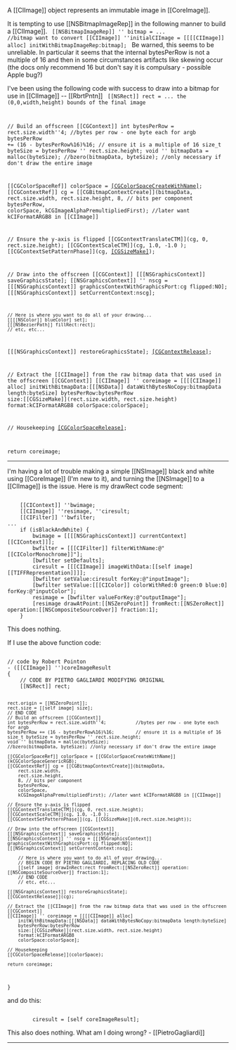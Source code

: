 A [[CIImage]] object represents an immutable image in [[CoreImage]].

It is tempting to use [[NSBitmapImageRep]] in the following manner to build a [[CIImage]].
<code>
[[NSBitmapImageRep]] '' bitmap = ... //bitmap want to convert
[[CIImage]] ''initialCIImage = [[[[CIImage]] alloc] initWithBitmapImageRep:bitmap];
</code>
Be warned, this seems to be unreliable. In particular it seems that the internal bytesPerRow is not a multiple of 16 and
then in some circumstances artifacts like skewing occur (the docs only recommend 16 but don't say it is compulsary - possible Apple bug?)

I've been using the following code with success to draw into a bitmap for use in [[CIImage]] -- [[RbrtPntn]]
<code>
[[NSRect]] rect = ... the (0,0,width,height) bounds of the final image

// Build an offscreen [[CGContext]]
int bytesPerRow = rect.size.width''4;			//bytes per row - one byte each for argb
bytesPerRow += (16 - bytesPerRow%16)%16;		// ensure it is a multiple of 16
size_t byteSize = bytesPerRow '' rect.size.height;
void '' bitmapData = malloc(byteSize); 
//bzero(bitmapData, byteSize); //only necessary if don't draw the entire image
	
[[CGColorSpaceRef]] colorSpace = [[CGColorSpaceCreateWithName]](kCGColorSpaceGenericRGB); 
[[CGContextRef]] cg = [[CGBitmapContextCreate]](bitmapData,
	rect.size.width,
	rect.size.height,
	8, // bits per component
	bytesPerRow,
	colorSpace,
	kCGImageAlphaPremultipliedFirst); //later want kCIFormatARGB8 in [[CIImage]]

// Ensure the y-axis is flipped
[[CGContextTranslateCTM]](cg, 0, rect.size.height);	
[[CGContextScaleCTM]](cg, 1.0, -1.0 );
[[CGContextSetPatternPhase]](cg, [[CGSizeMake]](0,rect.size.height)); 
	
// Draw into the offscreen [[CGContext]]
[[[NSGraphicsContext]] saveGraphicsState];
[[NSGraphicsContext]] '' nscg = [[[NSGraphicsContext]] graphicsContextWithGraphicsPort:cg flipped:NO];
[[[NSGraphicsContext]] setCurrentContext:nscg];
		
	// Here is where you want to do all of your drawing...
	[[[[NSColor]] blueColor] set];
	[[[NSBezierPath]] fillRect:rect];
	// etc, etc...

[[[NSGraphicsContext]] restoreGraphicsState];
[[CGContextRelease]](cg);

// Extract the [[CIImage]] from the raw bitmap data that was used in the offscreen [[CGContext]]
[[CIImage]] '' coreimage = [[[[CIImage]] alloc] 
	initWithBitmapData:[[[NSData]] dataWithBytesNoCopy:bitmapData length:byteSize] 
	bytesPerRow:bytesPerRow 
	size:[[CGSizeMake]](rect.size.width, rect.size.height) 
	format:kCIFormatARGB8
	colorSpace:colorSpace];
	
// Housekeeping
[[CGColorSpaceRelease]](colorSpace); 
	
return coreimage;
</code>

----
I'm having a lot of trouble making a simple [[NSImage]] black and white using [[CoreImage]] (I'm new to it), and turning the [[NSImage]] to a [[CIImage]] is the issue. Here is my drawRect code segment:

<code>
	[[CIContext]] ''bwimage;
	[[CIImage]] ''resimage, ''ciresult;
	[[CIFilter]] ''bwfilter;
...
	if (isBlackAndWhite) {
		bwimage = [[[[NSGraphicsContext]] currentContext] [[CIContext]]];
		bwfilter = [[[CIFilter]] filterWithName:@"[[CIColorMonochrome]]"];
		[bwfilter setDefaults];
		ciresult = [[[CIImage]] imageWithData:[[self image] [[TIFFRepresentation]]]];
		[bwfilter setValue:ciresult forKey:@"inputImage"];
		[bwfilter setValue:[[[CIColor]] colorWithRed:0 green:0 blue:0] forKey:@"inputColor"];
		resimage = [bwfilter valueForKey:@"outputImage"];
		[resimage drawAtPoint:[[NSZeroPoint]] fromRect:[[NSZeroRect]] operation:[[NSCompositeSourceOver]] fraction:1];
	}
</code>

This does nothing.

If I use the above function code:

<code>
// code by Robert Pointon
- ([[CIImage]] '')coreImageResult
{
	// CODE BY PIETRO GAGLIARDI MODIFYING ORIGINAL
	[[NSRect]] rect;
	
	rect.origin = [[NSZeroPoint]];
	rect.size = [[self image] size];
	// END CODE
	// Build an offscreen [[CGContext]]
	int bytesPerRow = rect.size.width''4;			//bytes per row - one byte each for argb
	bytesPerRow += (16 - bytesPerRow%16)%16;		// ensure it is a multiple of 16
	size_t byteSize = bytesPerRow '' rect.size.height;
	void '' bitmapData = malloc(byteSize); 
	//bzero(bitmapData, byteSize); //only necessary if don't draw the entire image
		
	[[CGColorSpaceRef]] colorSpace = [[CGColorSpaceCreateWithName]](kCGColorSpaceGenericRGB); 
	[[CGContextRef]] cg = [[CGBitmapContextCreate]](bitmapData,
		rect.size.width,
		rect.size.height,
		8, // bits per component
		bytesPerRow,
		colorSpace,
		kCGImageAlphaPremultipliedFirst); //later want kCIFormatARGB8 in [[CIImage]]

	// Ensure the y-axis is flipped
	[[CGContextTranslateCTM]](cg, 0, rect.size.height);	
	[[CGContextScaleCTM]](cg, 1.0, -1.0 );
	[[CGContextSetPatternPhase]](cg, [[CGSizeMake]](0,rect.size.height)); 
		
	// Draw into the offscreen [[CGContext]]
	[[[NSGraphicsContext]] saveGraphicsState];
	[[NSGraphicsContext]] '' nscg = [[[NSGraphicsContext]] graphicsContextWithGraphicsPort:cg flipped:NO];
	[[[NSGraphicsContext]] setCurrentContext:nscg];
			
		// Here is where you want to do all of your drawing...
		// BEGIN CODE BY PIETRO GAGLIARDI, REPLACING OLD CODE
		[[self image] drawInRect:rect fromRect:[[NSZeroRect]] operation:[[NSCompositeSourceOver]] fraction:1];
		// END CODE
		// etc, etc...

	[[[NSGraphicsContext]] restoreGraphicsState];
	[[CGContextRelease]](cg);

	// Extract the [[CIImage]] from the raw bitmap data that was used in the offscreen [[CGContext]]
	[[CIImage]] '' coreimage = [[[[CIImage]] alloc] 
		initWithBitmapData:[[[NSData]] dataWithBytesNoCopy:bitmapData length:byteSize] 
		bytesPerRow:bytesPerRow 
		size:[[CGSizeMake]](rect.size.width, rect.size.height) 
		format:kCIFormatARGB8
		colorSpace:colorSpace];
		
	// Housekeeping
	[[CGColorSpaceRelease]](colorSpace); 
		
	return coreimage;
}
</code>

and do this:

<code>
		ciresult = [self coreImageResult];
</code>

This also does nothing. What am I doing wrong? - [[PietroGagliardi]]

----
